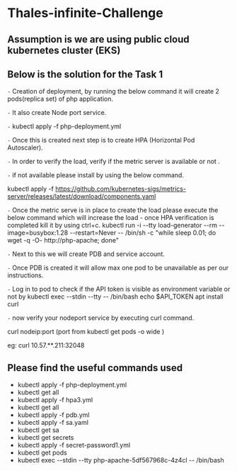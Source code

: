# Thales-infinite-Challenge
## Assumption is we are using public cloud kubernetes cluster (EKS)

## Below is the solution for the Task 1 ##


`-` Creation of deployment, by running the below command it will create 2 pods(replica set) of php application.

`-` It also create Node port service.

`-` kubectl apply -f php-deployment.yml

`-` Once this is created next step is to create HPA (Horizontal Pod Autoscaler).

`-` In order to verify the load, verify if the metric server is available or not .

`-` if not available please install by using the below command.

kubectl apply -f https://github.com/kubernetes-sigs/metrics-server/releases/latest/download/components.yaml

`-` Once the metric serve is in place to create the load please execute the below command which will increase the load - once HPA verification is completed kill it by using ctrl+c.
kubectl run -i --tty load-generator --rm --image=busybox:1.28 --restart=Never -- /bin/sh -c "while sleep 0.01; do wget -q -O- http://php-apache; done"

`-` Next to this we will create PDB and service account.

`-` Once PDB is created it will allow max one pod to be unavailable as per our instructions.

`-` Log in to pod to check if the API token is visible as environment variable or not by 
kubectl exec --stdin --tty <php-apache-5df567968c-4z4cl> -- /bin/bash 
  echo $API_TOKEN
apt install curl 
  
`-` now verify your nodeport service by executing curl command.
  
  curl nodeip:port (port from kubectl get pods -o wide )
  
  eg: curl 10.57.**.211:32048
## Please find the useful commands used 
  
* kubectl apply -f php-deployment.yml
* kubectl get all
* kubectl apply -f hpa3.yml
* kubectl get all
* kubectl apply -f pdb.yml
* kubectl apply -f sa.yaml
* kubectl get sa
* kubectl get secrets
* kubectl apply -f secret-password1.yml
* kubectl get pods
* kubectl exec --stdin --tty php-apache-5df567968c-4z4cl -- /bin/bash
